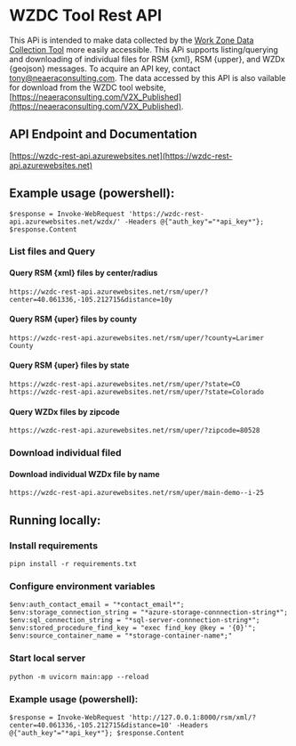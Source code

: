 # WZDC Tool Rest API

This APi is intended to make data collected by the [Work Zone Data Collection Tool](https://github.com/TonyEnglish/Work_Zone_Data_Collection_Toolset) more easily accessible. This APi supports listing/querying and downloading of individual files for RSM {xml}, RSM {upper}, and WZDx {geojson} messages. To acquire an API key, contact [tony@neaeraconsulting.com](mailto://tony@neaeraconsulting.com). The data accessed by this API is also vailable for download from the WZDC tool website, [https://neaeraconsulting.com/V2X_Published](https://neaeraconsulting.com/V2X_Published). 

## API Endpoint and Documentation
[https://wzdc-rest-api.azurewebsites.net](https://wzdc-rest-api.azurewebsites.net)

## Example usage (powershell):
`$response = Invoke-WebRequest 'https://wzdc-rest-api.azurewebsites.net/wzdx/' -Headers @{"auth_key"="*api_key*"}; $response.Content`

### List files and Query
#### Query RSM {xml} files by center/radius
`https://wzdc-rest-api.azurewebsites.net/rsm/uper/?center=40.061336,-105.212715&distance=10y`

#### Query RSM {uper} files by county
`https://wzdc-rest-api.azurewebsites.net/rsm/uper/?county=Larimer County`

#### Query RSM {uper} files by state
`https://wzdc-rest-api.azurewebsites.net/rsm/uper/?state=CO`
`https://wzdc-rest-api.azurewebsites.net/rsm/uper/?state=Colorado`

#### Query WZDx files by zipcode
`https://wzdc-rest-api.azurewebsites.net/rsm/uper/?zipcode=80528`

### Download individual filed
#### Download individual WZDx file by name
`https://wzdc-rest-api.azurewebsites.net/rsm/uper/main-demo--i-25`


## Running locally: 

### Install requirements
`pipn install -r requirements.txt`

### Configure environment variables
`$env:auth_contact_email = "*contact_email*";
$env:storage_connection_string = "*azure-storage-connnection-string*";
$env:sql_connection_string = "*sql-server-connnection-string*";
$env:stored_procedure_find_key = "exec find_key @key = '{0}'";
$env:source_container_name = "*storage-container-name*;"`

### Start local server
`python -m uvicorn main:app --reload`

### Example usage (powershell):
`$response = Invoke-WebRequest 'http://127.0.0.1:8000/rsm/xml/?center=40.061336,-105.212715&distance=10' -Headers @{"auth_key"="*api_key*"}; $response.Content`

